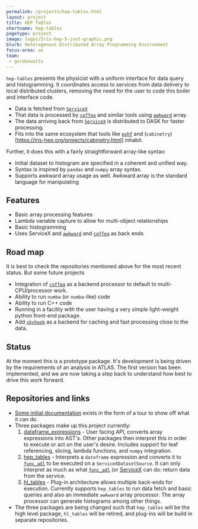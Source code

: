 ```yaml
---
permalink: /projects/hep-tables.html
layout: project
title: HEP Tables
shortname: hep-tables
pagetype: project
image: logos/Iris-hep-5-just-graphic.png
blurb: Heterogenous Distributed Array Programming Environment
focus-area: as
team:
 - gordonwatts
---
```


`hep-tables` presents the physicist with a uniform interface for data query and histogramming. It coordinates access to services from data delivery to local distributed clusters, removing the need for the user to code this boiler and interface code.

- Data is fetched from [`ServiceX`](https://iris-hep.org/projects/servicex.html)
- That data is processed by [`coffea`](https://pypi.org/project/coffea/) and similar tools using [`awkward`](https://iris-hep.org/projects/awkward.html) array.
- The data arriving back from [`ServiceX`](https://iris-hep.org/projects/servicex.html) is distributed to DASK for faster processing.
- Fits into the same ecosystem that tools like [`pyhf`](https://iris-hep.org/projects/pyhf.html) and (`cabinetry`)[https://iris-hep.org/projects/cabinetry.html] inhabit.

Further, it does this with a fairly straightforward array-like syntax:

- Initial dataset to histogram are specified in a coherent and unified way.
- Syntax is inspired by `pandas` and `numpy` array syntax.
- Supports awkward array usage as well. Awkward array is the standard language for manipulating 

## Features

- Basic array processing features
- Lambda variable capture to allow for multi-object relationships
- Basic histogramming
- Uses ServiceX and [`awkward`](https://iris-hep.org/projects/awkward.html) and [`coffea`](https://pypi.org/project/coffea/) as back ends

## Road map

It is best to check the repositories mentioned above for the most recent status. But some future projects

- Integration of [`coffea`](https://pypi.org/project/coffea/) as a backend processor to default to multi-CPU/processor work.
- Ability to run `numba` (or `numba`-like) code
- Ability to run C++ code
- Running in a facility with the user having a very simple light-weight python front-end package.
- Add [`skyhook`](https://iris-hep.org/projects/skyhookdm.html) as a backend for caching and fast processing close to the data.

## Status

At the moment this is a prototype package. It's development is being driven by the requirements of an analysis in ATLAS. The first version has been implemented, and we are now taking a step back to understand how best to drive this work forward.

## Repositories and links

- [Some initial documentation](https://gordonwatts.github.io/hep_tables_docs) exists in the form of a tour to show off what it can do.
- Three packages make up this project currently:
  1. [dataframe_expressions](https://github.com/gordonwatts/dataframe_expressions) - User facing API, converts array expressions into AST's. Other packages then interpret this in order to execute or act on the user's desire. Includes support for leaf referencing, slicing, lambda functions, and `numpy` integration.
  2. [hep_tables](https://github.com/gordonwatts/hep_tables) - Interprets a `dataframe` expression and converts it to [`func_adl`](https://iris-hep.org/projects/func-adl.html) to be executed on a `ServiceXDatasetSource`. It can only interpret as much as what [`func_adl`](https://iris-hep.org/projects/func-adl.html) (or [ServiceX](https://iris-hep.org/projects/servicex.html) can do: return data from the service.
  3. [hl_tables](https://github.com/gordonwatts/hl_tables) - Plug-in architecture allows multiple back-ends for execution. Currently supports `hep_tables` to run data fetch and basic queries and also an immediate `awkward` array processor. The array processor can generate histograms among other things.
- The three packages are being changed such that `hep_tables` will be the high level package, `hl_tables` will be retired, and plug-ins will be build in separate repositories.
